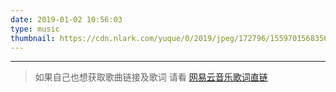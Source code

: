 ```yaml
---
date: 2019-01-02 10:56:03
type: music
thumbnail: https://cdn.nlark.com/yuque/0/2019/jpeg/172796/1559701568356-assets/web-upload/3c2e4ebd-ce01-465b-8362-1926265dc58f.jpeg
---
```

---
> 如果自己也想获取歌曲链接及歌词 请看 [网易云音乐歌词直链](https://yoaio.com/posts/fec2250c/)